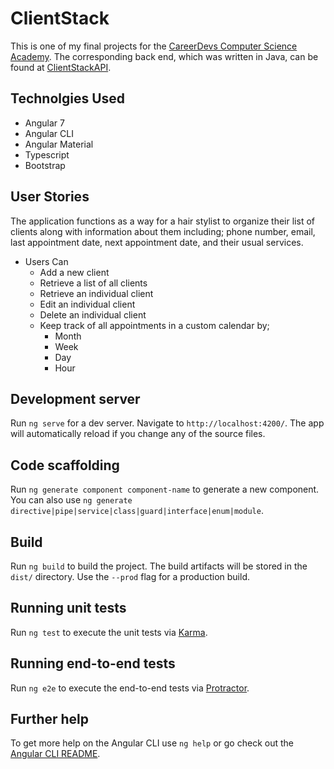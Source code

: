 # ClientStack

This is one of my final projects for the [CareerDevs Computer Science Academy](http://careerdevs.com/).
The corresponding back end, which was written in Java, can be found at [ClientStackAPI](https://github.com/wiltrahan/client_stackAPI).

## Technolgies Used
* Angular 7
* Angular CLI
* Angular Material
* Typescript
* Bootstrap

## User Stories
The application functions as a way for a hair stylist to organize their list of clients along with information about them including; phone number, email, last appointment date, next appointment date, and their usual services.

* Users Can
  * Add a new client
  * Retrieve a list of all clients
  * Retrieve an individual client
  * Edit an individual client
  * Delete an individual client
  * Keep track of all appointments in a custom calendar by;
    * Month
    * Week
    * Day
    * Hour
 

## Development server

Run `ng serve` for a dev server. Navigate to `http://localhost:4200/`. The app will automatically reload if you change any of the source files.

## Code scaffolding

Run `ng generate component component-name` to generate a new component. You can also use `ng generate directive|pipe|service|class|guard|interface|enum|module`.

## Build

Run `ng build` to build the project. The build artifacts will be stored in the `dist/` directory. Use the `--prod` flag for a production build.

## Running unit tests

Run `ng test` to execute the unit tests via [Karma](https://karma-runner.github.io).

## Running end-to-end tests

Run `ng e2e` to execute the end-to-end tests via [Protractor](http://www.protractortest.org/).

## Further help

To get more help on the Angular CLI use `ng help` or go check out the [Angular CLI README](https://github.com/angular/angular-cli/blob/master/README.md).
